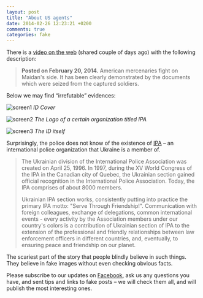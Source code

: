 ```yaml
---
layout: post
title: "About US agents"
date: 2014-02-26 12:23:21 +0200
comments: true
categories: fake
---
```

There is a [video on the web](http://www.youtube.com/watch?v=SOmpICEfN5o) (shared couple of days ago) with the following description:

> **Posted on February 20, 2014.**
> American mercenaries fight on Maidan's side. It has been clearly demonstrated by the documents which were seized from the captured soldiers.

Below we may find “irrefutable” evidences:

![screen1](http://d.pr/i/P3qI+)
_ID Cover_

![screen2](http://d.pr/i/IUl5+)
_The Logo of a certain organization titled IPA_

![screen3](http://d.pr/i/AniK+)
_The ID itself_

Surprisingly, the police does not know of the existence of [IPA](http://www.ipa-ua.org) – an international police organization that Ukraine is a member of.

> The Ukrainian division of the International Police Association was created on April 25, 1996. In 1997, during the XV World Congress of the IPA in the Canadian city of Quebec, the Ukrainian section gained official recognition in the International Police Association. Today, the IPA comprises of about 8000 members. 
>
> Ukrainian IPA section works, consistently putting into practice the primary IPA motto: "Serve Through Friendship!". Communication with foreign colleagues, exchange of delegations, common international events - every activity by the Association members under our country's colors is a contribution of Ukrainian section of IPA to the extension of the professional and friendly relationships between law enforcement officers in different countries, and, eventually, to ensuring peace and friendship on our planet. 

The scariest part of the story that people blindly believe in such things. They believe in fake images without even checking obvious facts.

Please subscribe to our updates on [Facebook](http://fb.me/fakecontrol.org), ask us any questions you have, and sent tips and links to fake posts – we will check them all, and will publish the most interesting ones.
